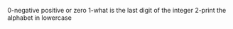 0-negative positive or zero
1-what is the last digit of the integer
2-print the alphabet in lowercase
